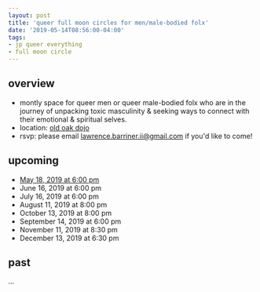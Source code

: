 ```yaml
---
layout: post
title: 'queer full moon circles for men/male-bodied folx'
date: '2019-05-14T08:56:00-04:00'
tags:
- jp queer everything
- full moon circle
--- 
```


## overview

* montly space for queer men or queer male-bodied folx who are in the journey of unpacking toxic masculinity & seeking ways to connect with their emotional & spiritual selves. 
* location: [old oak dojo](https://oldoakdojo.com)
* rsvp: please email lawrence.barriner.ii@gmail.com if you'd like to come!


## upcoming

* [May 18, 2019 at 6:00 pm](https://oldoakdojo.com/event/full-moon-circle-for-queer-men-male-bodied-folx/2019-05-18/)
* June 16, 2019 at 6:00 pm
* July 16, 2019 at 6:00 pm
* August 11, 2019 at 8:00 pm
* October 13, 2019 at 8:00 pm
* September 14, 2019 at 6:00 pm
* November 11, 2019 at 8:30 pm
* December 13, 2019 at 6:30 pm



## past 

...

<!-- hyperlink bank -->


<!-- &#042; = asterisk -->
<!-- &#039; = single quote '-->

